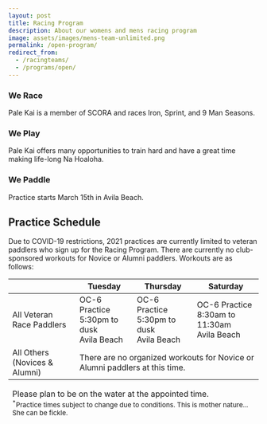 ```yaml
---
layout: post
title: Racing Program
description: About our womens and mens racing program
image: assets/images/mens-team-unlimited.png
permalink: /open-program/
redirect_from:
  - /racingteams/
  - /programs/open/
---
```


<div class="row">
	<div class="4u 12u$(medium)">
		<h3>We Race</h3>
		<p>Pale Kai is a member of SCORA and races Iron, Sprint, and 9 Man Seasons.</p>
	</div>
	<div class="4u 12u$(medium)">
		<h3>We Play</h3>
		<p>Pale Kai offers many opportunities to train hard and have a great time making life-long Na Hoaloha.</p>
	</div>
	<div class="4u$ 12u$(medium)">
		<h3>We Paddle</h3>
		<p>Practice starts March 15th in Avila Beach.</p>
	</div>
</div>

<h2>Practice Schedule</h2>
<P>Due to COVID-19 restrictions, 2021 practices are currently limited to veteran paddlers who sign up for the Racing Program. There are currently no club-sponsored workouts for Novice or Alumni paddlers. Workouts are as follows:
<!--
<p>For this season, Pale Kai Outrigger women's and men's teams will practice 3 days a week with a fourth day of practice for those who wish to race on top teams. It's going to be great year with more blending amongst all our paddlers and lots more time on the water.</p>
-->
<div class="table-wrapper">
	<table>
		<thead>
			<tr>
				<th></th>
				<th>Tuesday</th>
				<th>Thursday</th>
				<th>Saturday</th>
			</tr>
		</thead>
		<tbody>
			<tr>
				<td>All Veteran Race Paddlers</td>
				<td>
					OC-6 Practice<br/>
					5:30pm to dusk<br/>
                    Avila Beach
				</td>
				<td>
					OC-6 Practice<br/>
					5:30pm to dusk<br/>
                    Avila Beach
				</td>
				<td>
					OC-6 Practice<br/>
					8:30am to 11:30am<br/>
                    Avila Beach
				</td>			
			</tr>
			<tr>
				<td>All Others (Novices & Alumni)</td>
				<td colspan="3">There are no organized workouts for Novice or Alumni paddlers at this time.</td>
			</tr>
<!--
			<tr>
				<td>Novice</td>
				<td>
				</td>
				<td>
					OC 6 Practice<br/>
					5:15pm to dusk
				</td>
				<td>
				</td>
				<td>OC 6 Practice<br/>
					5:15pm to dusk
				</td>
				<td>
					TBD
				</td>			
			</tr>
			<tr>
				<td>Women</td>
				<td>OC 6 Practice<br/>
					5:00pm to dusk
				</td>
				<td>
					OC 1 Practice<sup>*</sup><br/>
					5pm to dusk
				</td>
				<td>OC 6 Practice<br/>
					5:15pm to dusk
				</td>
				<td>
				</td>
				<td>OC 6 Practice<br/>
					8:30am to 11ish
				</td>			
			</tr>
			<tr>
				<td>Men</td>
				<td>
					OC 6 Practice<br/>
					5pm to dusk
				</td>
				<td>
					OC 1 Practice<sup>*</sup><br/>
					5pm to dusk
				</td>
				<td>
				</td>
				<td>
					5pm to dusk
				</td>
				<td>OC 6 Practice<br/>
					8:30am to 11ish
				</td>			
			</tr>
			<tr>
				<td>Alumni</td>
				<td>
				</td>
				<td>OC 6 Practice<br/>
					5:30 pm to dusk
				</td>
				<td>
				</td>
				<td>OC 6 Practice<br/>
					5:30 pm to dusk
				</td>
				<td>
				</td>			
			</tr>
-->
		</tbody>
		<tfoot>
			<tr>
				<td colspan="5">
                    <P>Please plan to be on the water at the appointed time.<BR/>
					<small>
                        <!--<sup>*</sup> OC 1 practice for those wishing to race in top crews.<br/>-->
                        <sup>*</sup>Practice times subject to change due to conditions. This is mother nature... She can be fickle.
                    </small></p>
				</td>
			</tr>
		</tfoot>
	</table>
</div>